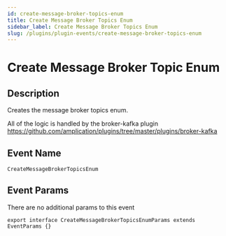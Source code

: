 ```yaml
---
id: create-message-broker-topics-enum
title: Create Message Broker Topics Enum
sidebar_label: Create Message Broker Topics Enum
slug: /plugins/plugin-events/create-message-broker-topics-enum
---
```


# Create Message Broker Topic Enum

## Description

Creates the message broker topics enum.

All of the logic is handled by the broker-kafka plugin https://github.com/amplication/plugins/tree/master/plugins/broker-kafka

## Event Name

`CreateMessageBrokerTopicsEnum`

## Event Params

There are no additional params to this event

```tsx
export interface CreateMessageBrokerTopicsEnumParams extends EventParams {}
```
